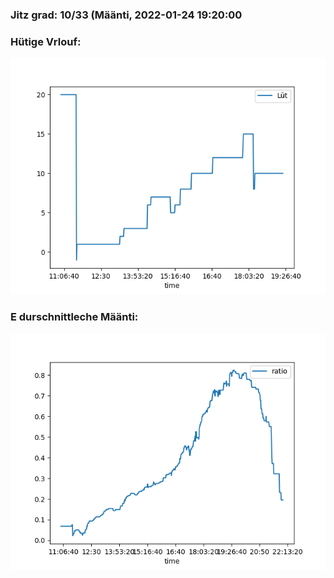 ### Jitz grad: 10/33 (Määnti, 2022-01-24 19:20:00

### Hütige Vrlouf:
![Graph](Today.png)

### E durschnittleche Määnti:
![Graph](Määnti.png)